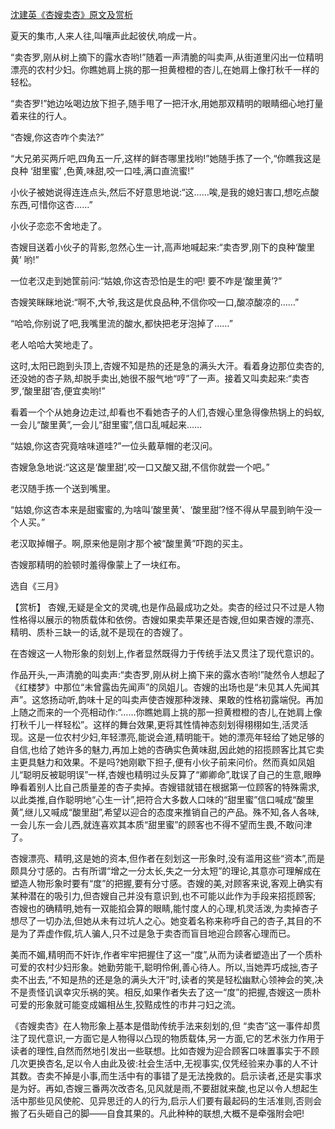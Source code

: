 [沈建英《杏嫂卖杏》原文及赏析](https://www.vrrw.net/wx/15186.html)

夏天的集市,人来人往,叫嚷声此起彼伏,响成一片。

“卖杏罗,刚从树上摘下的露水杏哟!”随着一声清脆的叫卖声,从街道里闪出一位精明漂亮的农村少妇。你瞧她肩上挑的那一担黄橙橙的杏儿,在她肩上像打秋千一样的轻松。

“卖杏罗!”她边吆喝边放下担子,随手甩了一把汗水,用她那双精明的眼睛细心地打量着来往的行人。

“杏嫂,你这杏咋个卖法?”

“大兄弟买两斤吧,四角五一斤,这样的鲜杏哪里找哟!”她随手拣了一个,“你瞧我这是良种 ‘甜里蜜’ ,色黄,味甜,咬一口哇,满口直流蜜!”

小伙子被她说得连连点头,然后不好意思地说:“这……唉,是我的媳妇害口,想吃点酸东西,可惜你这杏……”

小伙子恋恋不舍地走了。

杏嫂目送着小伙子的背影,忽然心生一计,高声地喊起来:“卖杏罗,刚下的良种‘酸里黄’ 哟!”

一位老汉走到她筐前问:“姑娘,你这杏恐怕是生的吧! 要不咋是‘酸里黄’?”

杏嫂笑眯眯地说:“啊不,大爷,我这是优良品种,不信你咬一口,酸凉酸凉的……”

“哈哈,你别说了吧,我嘴里流的酸水,都快把老牙泡掉了……”

老人哈哈大笑地走了。

这时,太阳已跑到头顶上,杏嫂不知是热的还是急的满头大汗。看着身边那位卖杏的,还没她的杏子熟,却脱手卖出,她很不服气地“哼”了一声。接着又叫卖起来:“卖杏罗,‘酸里甜’杏,便宜卖哟!”

看着一个个从她身边走过,却看也不看她杏子的人们,杏嫂心里急得像热锅上的蚂蚁,一会儿“酸里黄”,一会儿“甜里蜜”,信口乱喊起来……

“姑娘,你这杏究竟啥味道哇?”一位头戴草帽的老汉问。

杏嫂急急地说:“这这是‘酸里甜’,咬一口又酸又甜,不信你就尝一个吧。”

老汉随手拣一个送到嘴里。

“姑娘,你这杏本来是甜蜜蜜的,为啥叫‘酸里黄’、‘酸里甜’?怪不得从早晨到晌午没一个人买。”

老汉取掉帽子。啊,原来他是刚才那个被“酸里黄”吓跑的买主。

杏嫂那精明的脸顿时羞得像蒙上了一块红布。

选自《三月》



【赏析】 杏嫂,无疑是全文的灵魂,也是作品最成功之处。卖杏的经过只不过是人物性格得以展示的物质载体和依傍。杏嫂如果卖苹果还是杏嫂,但如果杏嫂的漂亮、精明、质朴三缺一的话,就不是现在的杏嫂了。

在杏嫂这一人物形象的刻划上,作者显然既得力于传统手法又贯注了现代意识的。

作品开头,一声清脆的叫卖声:“卖杏罗,刚从树上摘下来的露水杏哟!”陡然令人想起了《红楼梦》中那位“未曾露齿先闻声”的凤姐儿。杏嫂的出场也是“未见其人先闻其声”。这悠扬动听,韵味十足的叫卖声使杏嫂那种泼辣、果敢的性格初露端倪。再加上随之而来的一个亮相动作:“……你瞧她肩上挑的那一担黄橙橙的杏儿,在她肩上像打秋千儿一样轻松”。这样的舞台效果,更将其性情神态刻划得栩栩如生,活灵活现。这是一位农村少妇,年轻漂亮,能说会道,精明能干。她的漂亮年轻给了她足够的自信,也给了她许多的魅力,再加上她的杏确实色黄味甜,因此她的招揽顾客比其它卖主更具魅力和效果。不是吗?她刚歇下担子,便有小伙子前来问价。然而真如凤姐儿“聪明反被聪明误”一样,杏嫂也精明过头反算了“卿卿命”,耽误了自己的生意,眼睁睁看着别人比自己质量差的杏子卖掉。杏嫂错就错在根据第一位顾客的特殊需求,以此类推,自作聪明地“心生一计”,把符合大多数人口味的“甜里蜜”信口喊成“酸里黄”,继儿又喊成“酸里甜”,希望以迎合的态度来推销自己的产品。殊不知,各人各味,一会儿东一会儿西,就连喜欢其本质“甜里蜜”的顾客也不得不望而生畏,不敢问津了。

杏嫂漂亮、精明,这是她的资本,但作者在刻划这一形象时,没有滥用这些“资本”,而是颇具分寸感的。古有所谓“增之一分太长,失之一分太短”的理论,其意亦可理解成在塑造人物形象时要有“度”的把握,要有分寸感。杏嫂的美,对顾客来说,客观上确实有某种潜在的吸引力,但杏嫂自己并没有意识到,也不可能以此作为手段来招揽顾客; 杏嫂也的确精明,她有一双能掐会算的眼睛,能忖度人的心理,机灵活泼,为卖掉杏子想尽了一切办法,但她从未有过坑人之心。她变着名称来称呼自己的杏子,其目的不是为了弄虚作假,坑人骗人,只不过是急于卖杏而盲目地迎合顾客心理而已。

美而不媚,精明而不奸诈,作者牢牢把握住了这一“度”,从而为读者塑造出了一个质朴可爱的农村少妇形象。她勤劳能干,聪明伶俐,善心待人。所以,当她弄巧成拙,杏子卖不出去,“不知是热的还是急的满头大汗”时,读者的笑是轻松幽默心领神会的笑,决不是责怪讥讽幸灾乐祸的笑。相反,如果作者失去了这一“度”的把握,杏嫂这一质朴可爱的形象就可能变成媚相丛生,狡黠成性的市井刁妇之流。

《杏嫂卖杏》在人物形象上基本是借助传统手法来刻划的,但 “卖杏”这一事件却贯注了现代意识,一方面它是人物得以凸现的物质载体,另一方面,它的艺术张力作用于读者的理性,自然而然地引发出一些联想。比如杏嫂为迎合顾客口味置事实于不顾几次更换杏名,足以令人由此及彼:社会生活中,无视事实,仅凭经验来办事的人不计其数。杏卖不掉是小事,而生活中有的事错了是无法挽救的。启示读者,还是实事求是为好。再如,杏嫂三番两次改杏名,见风就是雨,不要甜就来酸,也足以令人想起生活中那些见风使舵、见异思迁的人的行为,启示人们要有最起码的生活准则,否则会搬了石头砸自己的脚——自食其果的。凡此种种的联想,大概不是牵强附会吧!

